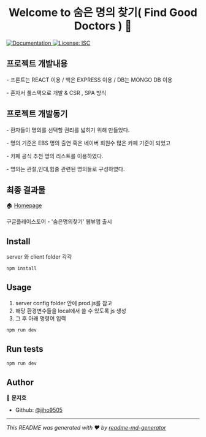 <h1 align="center">Welcome to 숨은 명의 찾기( Find Good Doctors ) 👋</h1>
<p>
  <a href="https://github.com/jiho9505/project#README" target="_blank">
    <img alt="Documentation" src="https://img.shields.io/badge/documentation-yes-brightgreen.svg" />
  </a>
  <a href="#" target="_blank">
    <img alt="License: ISC" src="https://img.shields.io/badge/License-ISC-yellow.svg" />
  </a>
</p>

## 프로젝트 개발내용
<p>- 프론트는 REACT 이용 / 백은 EXPRESS 이용 / DB는 MONGO DB 이용</p> 
<p>- 혼자서 풀스택으로 개발 & CSR , SPA 방식</p>  

## 프로젝트 개발동기
<p>- 환자들이 명의를 선택할 권리를 넓히기 위해 만들었다. </p>
<p>- 명의 기준은 EBS 명의 출연 혹은 네이버 회원수 많은 카페 기준이 되었고 </p>
<p>- 카페 공식 추천 명의 리스트를 이용하였다. </p>
<p>- 명의는 관절,인대,힘줄 관련된 명의들로 구성하였다.</p>

## 최종 결과물
🏠 [Homepage](https://www.findgooddoctors.co.kr/)
<br><br/>구글플레이스토어 - '숨은명의찾기' 웹뷰앱 출시
## Install
server 와 client folder 각각
```sh
npm install
```

## Usage
1. server config folder 안에 prod.js를 참고
2. 해당 환경변수들을 local에서 쓸 수 있도록 js 생성
3. 그 후 아래 명령어 입력
```sh
npm run dev
```

## Run tests

```sh
npm run dev
```

## Author

👤 **문지호**

* Github: [@jiho9505](https://github.com/jiho9505)


***
_This README was generated with ❤️ by [readme-md-generator](https://github.com/kefranabg/readme-md-generator)_
